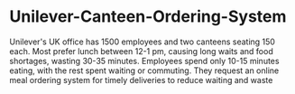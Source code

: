 # Unilever-Canteen-Ordering-System
Unilever's UK office has 1500 employees and two canteens seating 150 each. Most prefer lunch between 12-1 pm, causing long waits and food shortages, wasting 30-35 minutes. Employees spend only 10-15 minutes eating, with the rest spent waiting or commuting. They request an online meal ordering system for timely deliveries to reduce waiting and waste
